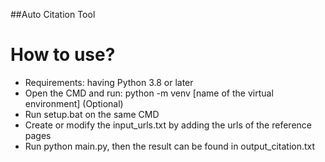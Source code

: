 ##Auto Citation Tool
# How to use?
- Requirements: having Python 3.8 or later
- Open the CMD and run: python -m venv [name of the virtual environment] (Optional)
- Run setup.bat on the same CMD
- Create or modify the input_urls.txt by adding the urls of the reference pages
- Run python main.py, then the result can be found in output_citation.txt
